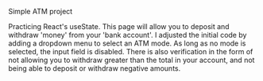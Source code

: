 Simple ATM project

Practicing React's useState. This page will allow you to deposit and withdraw 'money' from your 'bank account'.
I adjusted the initial code by adding a dropdown menu to select an ATM mode. As long as no mode is selected, the input field is disabled. There is also verification in the form of not allowing you to withdraw greater than the total in your account, and not being able to deposit or withdraw negative amounts.